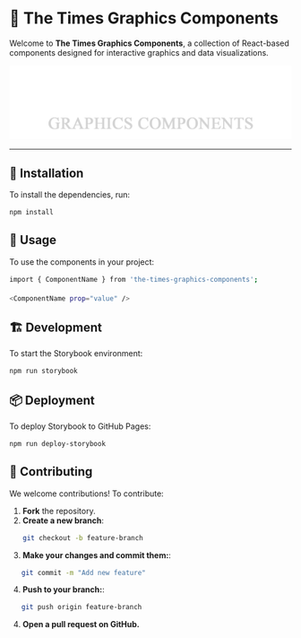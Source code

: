 # 📰 The Times Graphics Components

Welcome to **The Times Graphics Components**, a collection of React-based components designed for interactive graphics and data visualizations.

![Logo](./public/logo.png)

---

## 🚀 Installation

To install the dependencies, run:

```bash
npm install
```

## 🚀 Usage

To use the components in your project:

```bash
import { ComponentName } from 'the-times-graphics-components';

<ComponentName prop="value" />
```

## 🏗 Development

To start the Storybook environment:

```bash
npm run storybook
```

## 📦 Deployment

To deploy Storybook to GitHub Pages:

```bash
npm run deploy-storybook
```

## 🤝 Contributing

We welcome contributions! To contribute:

1. **Fork** the repository.
2. **Create a new branch**:
   ```bash
   git checkout -b feature-branch
   ```
3. **Make your changes and commit them:**:
```bash
   git commit -m "Add new feature"
   ``` 
4. **Push to your branch:**:
```bash
   git push origin feature-branch
   ```
4. **Open a pull request on GitHub.**